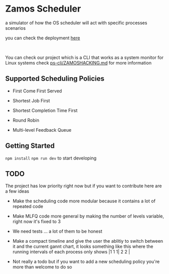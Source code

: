 # Zamos Scheduler

a simulator of how the OS scheduler will act with specific processes scenarios 

you can check the deployment [here](https://zamos.zagy.tech/)

<br/>

You can check our project which is a CLI that works as a system monitor for Linux systems check [ps-cli/ZAMOSHACKING.md](https://github.com/The-Zagy/zamos/blob/ps-cli/ZAMOSHACKING.md) for more information

## Supported Scheduling Policies

- First Come First Served
	
- Shortest Job First
	
- Shortest Completion Time First

- Round Robin

- Multi-level Feedback Queue 

## Getting Started
`npm install`
`npm run dev`
to start developing

## TODO

The project has low priority right now but if you want to contribute here are a few ideas

- Make the scheduling code more modular because it contains a lot of repeated code

- Make MLFQ code more general by making the number of levels variable, right now it's fixed to 3

- We need tests ... a lot of them to be honest

- Make a compact timeline and give the user the ablitiy to switch between it and the current gannt chart, it looks something like this where the running intervals of each process only shows |1 1 1| 2 2 |

- Not really a todo but if you want to add a new scheduling policy you're more than welcome to do so


